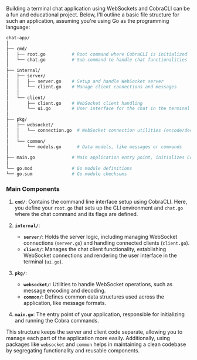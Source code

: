 Building a terminal chat application using WebSockets and CobraCLI can be a fun and educational project. Below, I'll outline a basic file structure for such an application, assuming you're using Go as the programming language:

```bash
chat-app/
│
├── cmd/
│   ├── root.go          # Root command where CobraCLI is initialized
│   └── chat.go          # Sub-command to handle chat functionalities
│
├── internal/
│   ├── server/
│   │   ├── server.go    # Setup and handle WebSocket server
│   │   └── client.go    # Manage client connections and messages
│   │
│   └── client/
│       ├── client.go    # WebSocket client handling
│       └── ui.go        # User interface for the chat in the terminal
│
├── pkg/
│   ├── websocket/
│   │   └── connection.go  # WebSocket connection utilities (encode/decode messages, etc.)
│   │
│   └── common/
│       └── models.go      # Data models, like messages or commands
│
├── main.go              # Main application entry point, initializes Cobra
│
└── go.mod               # Go module definitions
└── go.sum               # Go module checksums
```

### Main Components

1. **`cmd/`**: Contains the command line interface setup using CobraCLI. Here, you define your `root.go` that sets up the CLI environment and `chat.go` where the chat command and its flags are defined.

2. **`internal/`**:
   - **`server/`**: Holds the server logic, including managing WebSocket connections (`server.go`) and handling connected clients (`client.go`).
   - **`client/`**: Manages the chat client functionality, establishing WebSocket connections and rendering the user interface in the terminal (`ui.go`).

3. **`pkg/`**:
   - **`websocket/`**: Utilities to handle WebSocket operations, such as message encoding and decoding.
   - **`common/`**: Defines common data structures used across the application, like message formats.

4. **`main.go`**: The entry point of your application, responsible for initializing and running the Cobra commands.

This structure keeps the server and client code separate, allowing you to manage each part of the application more easily. Additionally, using packages like `websocket` and `common` helps in maintaining a clean codebase by segregating functionality and reusable components.